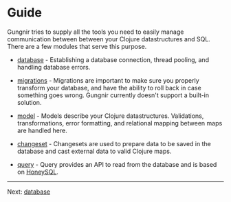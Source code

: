 # Guide

Gungnir tries to supply all the tools you need to easily manage communication
between between your Clojure datastructures and SQL. There are a few modules
that serve this purpose.

* [database](https://kwrooijen.github.io/gungnir/database.html) - Establishing a
  database connection, thread pooling, and handling database errors.

* [migrations](https://kwrooijen.github.io/gungnir/migrations.html) - Migrations
  are important to make sure you properly transform your database, and have the
  ability to roll back in case something goes wrong. Gungnir currently doesn't
  support a built-in solution.

* [model](https://kwrooijen.github.io/gungnir/model.html) - Models describe your
  Clojure datastructures. Validations, transformations, error formatting,
  and relational mapping between maps are handled here.

* [changeset](https://kwrooijen.github.io/gungnir/changeset.html) - Changesets
  are used to prepare data to be saved in the database and cast external data
  to valid Clojure maps.

* [query](https://kwrooijen.github.io/gungnir/query.html) - Query provides an
  API to read from the database and is based on
  [HoneySQL](https://github.com/seancorfield/honeysql).

---

<div class="footer-navigation">
<span></span>
<span>Next: <a href="https://kwrooijen.github.io/gungnir/database.html">database</a></span>
</div>
